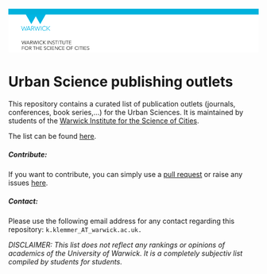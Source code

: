 ![logo](https://github.com/konstantinklemmer/urbanscience/raw/master/logo.PNG)

# Urban Science publishing outlets

This repository contains a curated list of publication outlets (journals, conferences, book series,...) for the Urban Sciences. It is maintained by students of the [Warwick Institute for the Science of Cities](https://www.wisc.warwick.ac.uk/). 

The list can be found [here](https://github.com/konstantinklemmer/urbanscience/blob/master/list.md).

##### Contribute:
If you want to contribute, you can simply use a [pull request](https://github.com/konstantinklemmer/urbanscience/pulls) or raise any issues [here](https://github.com/konstantinklemmer/urbanscience/issues).

##### Contact:
Please use the following email address for any contact regarding this repository: `k.klemmer_AT_warwick.ac.uk.`

*DISCLAIMER: This list does not reflect any rankings or opinions of academics of the University of Warwick. It is a completely subjectiv list compiled by students for students.*